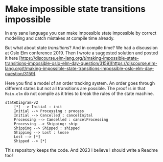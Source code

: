 # Make impossible state transitions impossible

In any sane language you can make impossible state impossible by correct modelling and catch mistakes at compile time already.

But what about state _transitions_? And in compile time? We had a discussion at Oslo Elm conference 2019. Then I wrote a suggested solution and posted it here [https://discourse.elm-lang.org/t/making-impossible-state-transitions-impossible-oslo-elm-day-question/3159](https://discourse.elm-lang.org/t/making-impossible-state-transitions-impossible-oslo-elm-day-question/3159).

Here you find a model of an order tracking system. An order goes through different states but not all transitions are possible. The proof is in that `Main.elm` do not compile as it tries to break the rules of the state machine.

```mermaid
stateDiagram-v2
    [*] --> Initial : init
    Initial --> Processing : process
    Initial --> Cancelled : cancelInital
    Processing --> Cancelled : cancelProcessing
    Processing --> Shipping: ship
    Shipping --> Shipped : shipped
    Shipping --> Lost : loose
    Lost --> [*]
    Shipped --> [*]
```

This repository keeps the code. And 2023 I believe I should write a Readme too! 

